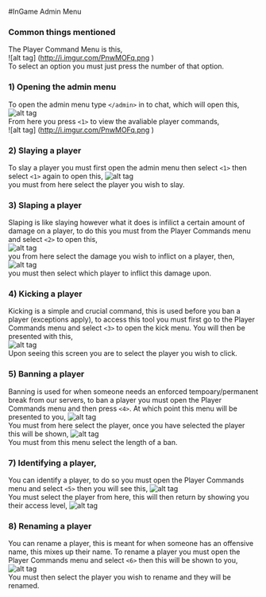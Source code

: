 #InGame Admin Menu

### Common things mentioned

The Player Command Menu is this,       
![alt tag] (http://i.imgur.com/PnwMOFq.png )    
To select an option you must just press the number of that option.    

### 1) Opening the admin menu
To open the admin menu type `</admin>` in to chat, which will open this,   
![alt tag](http://i.imgur.com/HscEB2o.png)    
From here you press `<1>` to view the avaliable player commands,   
![alt tag] (http://i.imgur.com/PnwMOFq.png )

### 2) Slaying a player
To slay a player you must first open the admin menu then select `<1>` then select `<1>` again to open this,
![alt tag](http://i.imgur.com/9HVrzkH.png)   
you must from here select the player you wish to slay.

### 3) Slaping a player
Slaping is like slaying however what it does is infilict a certain amount of damage on a player, to do this you must from
the Player Commands menu and select `<2>` to open this,      
![alt tag](http://i.imgur.com/oqEe5DL.png)    
you from here select the damage you wish to inflict on a player, then,     
![alt tag](http://i.imgur.com/oAyv0oP.png)   
you must then select which player to inflict this damage upon.

### 4) Kicking a player
Kicking is a simple and crucial command, this is used before you ban a player (exceptions apply), to access this tool you must first go to the Player Commands menu and select `<3>` to open the kick menu. You will then be presented with this,   
![alt tag](http://i.imgur.com/Yxta8ou.png)       
Upon seeing this screen you are to select the player you wish to click.    
 
### 5) Banning a player
Banning is used for when someone needs an enforced tempoary/permanent break from our servers, to ban a player you must open the Player Commands menu and then press `<4>`. At which point this menu will be presented to you,
![alt tag](http://i.imgur.com/v69dyJX.png)      
You must from here select the player, once you have selected the player this will be shown,
![alt tag](http://i.imgur.com/x23VU0p.png)    
You must from this menu select the length of a ban.

### 7) Identifying a player,
You can identify a player, to do so you must open the Player Commands menu and select `<5>` then you will see this,
![alt tag](http://i.imgur.com/0VtMtAT.png)   
You must select the player from here, this will then return by showing you their access level,
![alt tag](http://i.imgur.com/VLoV07U.png)

### 8) Renaming a player
You can rename a player, this is meant for when someone has an offensive name, this mixes up their name. To rename a player you must open the Player Commands menu and select `<6>` then this will be shown to you,        
![alt tag](http://i.imgur.com/f4akGX9.png)    
You must then select the player you wish to rename and they will be renamed.  
